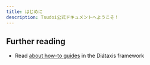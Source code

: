 ```yaml
---
title: はじめに
description: Tsudoi公式ドキュメントへようこそ！
---
```



## Further reading

- Read [about how-to guides](https://diataxis.fr/how-to-guides/) in the Diátaxis framework
